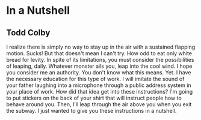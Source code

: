 # In a Nutshell
## Todd Colby
I realize there is simply no way
to stay up in the air with a sustained flapping motion. Sucks!
But that doesn't mean I can't try.
How odd to eat only white bread for levity. In spite
of its limitations, you must consider the possibilities
of leaping, daily. Whatever monster ails you,
leap into the cool wind. I hope you consider me an authority.
You don't know what this means. Yet.
I have the necessary education
for this type of work. I will imitate the sound
of your father laughing into a microphone
through a public address system in your place of work.
How did that idea get into these instructions?
I'm going to put stickers on the back of your shirt
that will instruct people how to behave around you.
Then, I'll leap through the air above you when you exit the subway.
I just wanted to give you these instructions in a nutshell.